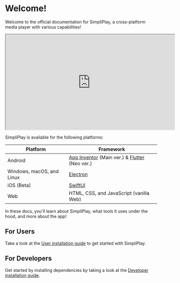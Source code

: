 # Welcome!
Welcome to the official documentation for SimpliPlay, a cross-platform media player with various capabilities!

<iframe width="560" height="315" src="https://www.youtube-nocookie.com/embed/NJabN_WH3ao" allow="fullscreen"></iframe>

SimpliPlay is available for the following platforms:

| Platform | Framework |
| ----------- | ----------- |
| Android | [App Inventor](https://appinventor.mit.edu/) (Main ver.) & [Flutter](https://flutter.dev) (Neo ver.) |
| Windows, macOS, and Linux | [Electron](https://electronjs.org) |
| iOS (Beta) | [SwiftUI](https://developer.apple.com/xcode/swiftui/) |
| Web | HTML, CSS, and JavaScript (vanilla Web) |

In these docs, you'll learn about SimpliPlay, what tools it uses under the hood, and more about the app!

## For Users
Take a look at the [User installation guide](https://simpliplay.netlify.app/docs/docs/General/user-install/) to get started with SimpliPlay.

## For Developers
Get started by installing dependencies by taking a look at the [Developer installation guide](https://simpliplay.netlify.app/docs/docs/Developers/dev-install/).

